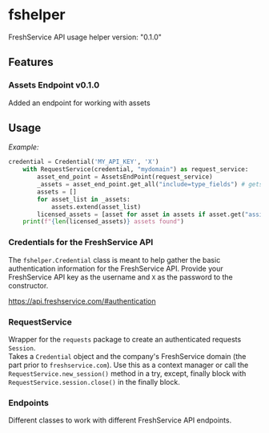 # fshelper
FreshService API usage helper version: "0.1.0"

## Features
### Assets Endpoint v0.1.0
  Added an endpoint for working with assets

## Usage
*Example:*
```python
credential = Credential('MY_API_KEY', 'X')
    with RequestService(credential, "mydomain") as request_service:
        asset_end_point = AssetsEndPoint(request_service)
        _assets = asset_end_point.get_all("include=type_fields") # gets the type_fields in the response data
        assets = []
        for asset_list in _assets:
            assets.extend(asset_list)
        licensed_assets = [asset for asset in assets if asset.get("assigned_on") is not None]
    print(f"{len(licensed_assets)} assets found")
```

### Credentials for the FreshService API
The `fshelper.Credential` class is meant to help gather the basic authentication information for the FreshService API.
Provide your FreshService API key as the username and `X` as the password to the constructor.

https://api.freshservice.com/#authentication

### RequestService
Wrapper for the `requests` package to create an authenticated requests `Session`.   
Takes a `Credential` object and the company's FreshService domain (the part prior to `freshservice.com`).
Use this as a context manager or call the `RequestService.new_session()` method in a try, except, finally block with
`RequestService.session.close()` in the finally block.


### Endpoints
Different classes to work with different FreshService API endpoints.

